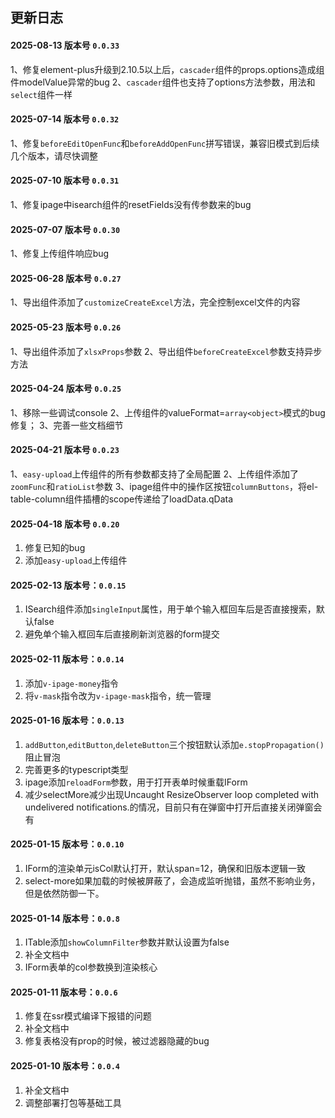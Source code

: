 ## 更新日志

#### 2025-08-13 版本号 `0.0.33`
1、修复element-plus升级到2.10.5以上后，`cascader`组件的props.options造成组件modelValue异常的bug
2、`cascader`组件也支持了options方法参数，用法和`select`组件一样

#### 2025-07-14 版本号 `0.0.32`
1、修复`beforeEditOpenFunc`和`beforeAddOpenFunc`拼写错误，兼容旧模式到后续几个版本，请尽快调整

#### 2025-07-10 版本号 `0.0.31`
1、修复ipage中isearch组件的resetFields没有传参数来的bug

#### 2025-07-07 版本号 `0.0.30`
1、修复上传组件响应bug

#### 2025-06-28 版本号 `0.0.27`
1、导出组件添加了`customizeCreateExcel`方法，完全控制excel文件的内容


#### 2025-05-23 版本号 `0.0.26`
1、导出组件添加了`xlsxProps`参数
2、导出组件`beforeCreateExcel`参数支持异步方法


#### 2025-04-24 版本号 `0.0.25`
1、移除一些调试console
2、上传组件的valueFormat=`array<object>`模式的bug修复；
3、完善一些文档细节

#### 2025-04-21 版本号 `0.0.23` 
1、`easy-upload`上传组件的所有参数都支持了全局配置
2、上传组件添加了`zoomFunc`和`ratioList`参数
3、ipage组件中的操作区按钮`columnButtons`，将el-table-column组件插槽的scope传递给了loadData.qData

#### 2025-04-18 版本号 `0.0.20`
1. 修复已知的bug
2. 添加`easy-upload`上传组件

#### 2025-02-13 版本号：`0.0.15`
1. ISearch组件添加`singleInput`属性，用于单个输入框回车后是否直接搜索，默认false
2. 避免单个输入框回车后直接刷新浏览器的form提交

#### 2025-02-11 版本号：`0.0.14`
1. 添加`v-ipage-money`指令
2. 将`v-mask`指令改为`v-ipage-mask`指令，统一管理



#### 2025-01-16 版本号：`0.0.13`
1. `addButton`,`editButton`,`deleteButton`三个按钮默认添加`e.stopPropagation()`阻止冒泡
2. 完善更多的typescript类型
3. ipage添加`reloadForm`参数，用于打开表单时候重载IForm
4. 减少selectMore减少出现Uncaught ResizeObserver loop completed with undelivered notifications.的情况，目前只有在弹窗中打开后直接关闭弹窗会有

#### 2025-01-15 版本号：`0.0.10`
1. IForm的渲染单元isCol默认打开，默认span=12，确保和旧版本逻辑一致
2. select-more如果加载的时候被屏蔽了，会造成监听抛错，虽然不影响业务，但是依然防御一下。

#### 2025-01-14 版本号：`0.0.8`
1. ITable添加`showColumnFilter`参数并默认设置为false
2. 补全文档中
3. IForm表单的col参数换到渲染核心

#### 2025-01-11 版本号：`0.0.6`
1. 修复在ssr模式编译下报错的问题
2. 补全文档中
3. 修复表格没有prop的时候，被过滤器隐藏的bug

#### 2025-01-10 版本号：`0.0.4`
1. 补全文档中
2. 调整部署打包等基础工具

